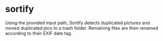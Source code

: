 # sortify

Using the provided input path, Sortify detects duplicated pictures and moved duplicated pics to a trash folder.
Remaining files are then renamed according to their EXIF date tag.

